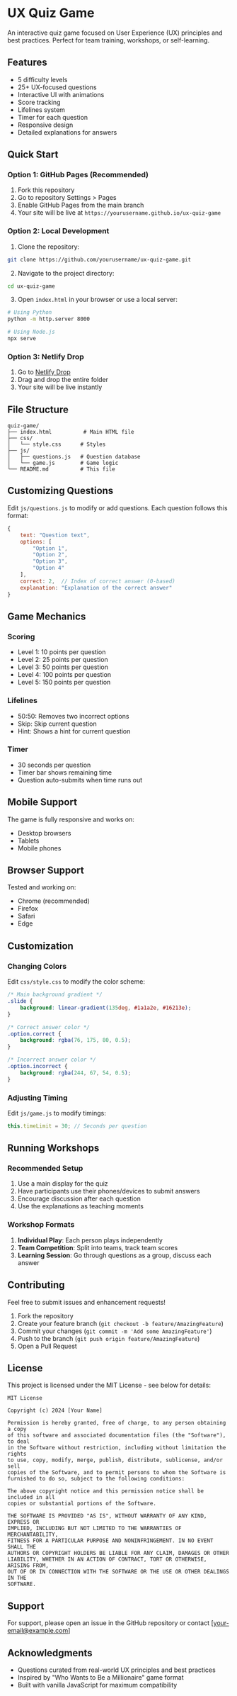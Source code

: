 # UX Quiz Game

An interactive quiz game focused on User Experience (UX) principles and best practices. Perfect for team training, workshops, or self-learning.

## Features

- 5 difficulty levels
- 25+ UX-focused questions
- Interactive UI with animations
- Score tracking
- Lifelines system
- Timer for each question
- Responsive design
- Detailed explanations for answers

## Quick Start

### Option 1: GitHub Pages (Recommended)

1. Fork this repository
2. Go to repository Settings > Pages
3. Enable GitHub Pages from the main branch
4. Your site will be live at `https://yourusername.github.io/ux-quiz-game`

### Option 2: Local Development

1. Clone the repository:
```bash
git clone https://github.com/yourusername/ux-quiz-game.git
```

2. Navigate to the project directory:
```bash
cd ux-quiz-game
```

3. Open `index.html` in your browser or use a local server:
```bash
# Using Python
python -m http.server 8000

# Using Node.js
npx serve
```

### Option 3: Netlify Drop

1. Go to [Netlify Drop](https://app.netlify.com/drop)
2. Drag and drop the entire folder
3. Your site will be live instantly

## File Structure

```
quiz-game/
├── index.html          # Main HTML file
├── css/
│   └── style.css      # Styles
├── js/
│   ├── questions.js   # Question database
│   └── game.js        # Game logic
└── README.md          # This file
```

## Customizing Questions

Edit `js/questions.js` to modify or add questions. Each question follows this format:

```javascript
{
    text: "Question text",
    options: [
        "Option 1",
        "Option 2",
        "Option 3",
        "Option 4"
    ],
    correct: 2,  // Index of correct answer (0-based)
    explanation: "Explanation of the correct answer"
}
```

## Game Mechanics

### Scoring
- Level 1: 10 points per question
- Level 2: 25 points per question
- Level 3: 50 points per question
- Level 4: 100 points per question
- Level 5: 150 points per question

### Lifelines
- 50:50: Removes two incorrect options
- Skip: Skip current question
- Hint: Shows a hint for current question

### Timer
- 30 seconds per question
- Timer bar shows remaining time
- Question auto-submits when time runs out

## Mobile Support

The game is fully responsive and works on:
- Desktop browsers
- Tablets
- Mobile phones

## Browser Support

Tested and working on:
- Chrome (recommended)
- Firefox
- Safari
- Edge

## Customization

### Changing Colors

Edit `css/style.css` to modify the color scheme:

```css
/* Main background gradient */
.slide {
    background: linear-gradient(135deg, #1a1a2e, #16213e);
}

/* Correct answer color */
.option.correct {
    background: rgba(76, 175, 80, 0.5);
}

/* Incorrect answer color */
.option.incorrect {
    background: rgba(244, 67, 54, 0.5);
}
```

### Adjusting Timing

Edit `js/game.js` to modify timings:

```javascript
this.timeLimit = 30; // Seconds per question
```

## Running Workshops

### Recommended Setup
1. Use a main display for the quiz
2. Have participants use their phones/devices to submit answers
3. Encourage discussion after each question
4. Use the explanations as teaching moments

### Workshop Formats
1. **Individual Play**: Each person plays independently
2. **Team Competition**: Split into teams, track team scores
3. **Learning Session**: Go through questions as a group, discuss each answer

## Contributing

Feel free to submit issues and enhancement requests!

1. Fork the repository
2. Create your feature branch (`git checkout -b feature/AmazingFeature`)
3. Commit your changes (`git commit -m 'Add some AmazingFeature'`)
4. Push to the branch (`git push origin feature/AmazingFeature`)
5. Open a Pull Request

## License

This project is licensed under the MIT License - see below for details:

```
MIT License

Copyright (c) 2024 [Your Name]

Permission is hereby granted, free of charge, to any person obtaining a copy
of this software and associated documentation files (the "Software"), to deal
in the Software without restriction, including without limitation the rights
to use, copy, modify, merge, publish, distribute, sublicense, and/or sell
copies of the Software, and to permit persons to whom the Software is
furnished to do so, subject to the following conditions:

The above copyright notice and this permission notice shall be included in all
copies or substantial portions of the Software.

THE SOFTWARE IS PROVIDED "AS IS", WITHOUT WARRANTY OF ANY KIND, EXPRESS OR
IMPLIED, INCLUDING BUT NOT LIMITED TO THE WARRANTIES OF MERCHANTABILITY,
FITNESS FOR A PARTICULAR PURPOSE AND NONINFRINGEMENT. IN NO EVENT SHALL THE
AUTHORS OR COPYRIGHT HOLDERS BE LIABLE FOR ANY CLAIM, DAMAGES OR OTHER
LIABILITY, WHETHER IN AN ACTION OF CONTRACT, TORT OR OTHERWISE, ARISING FROM,
OUT OF OR IN CONNECTION WITH THE SOFTWARE OR THE USE OR OTHER DEALINGS IN THE
SOFTWARE.
```

## Support

For support, please open an issue in the GitHub repository or contact [your-email@example.com]

## Acknowledgments

- Questions curated from real-world UX principles and best practices
- Inspired by "Who Wants to Be a Millionaire" game format
- Built with vanilla JavaScript for maximum compatibility
